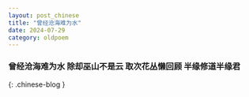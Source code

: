 ```yaml
---
layout: post_chinese
title: "曾经沧海难为水"
date: 2024-07-29
category: oldpoem
---
```


### 曾经沧海难为水 除却巫山不是云 取次花丛懒回顾 半缘修道半缘君
{: .chinese-blog }
